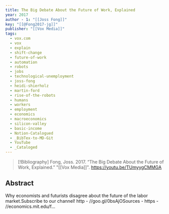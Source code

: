 ```yaml
---
title: The Big Debate About the Future of Work, Explained
year: 2017
author - 1: "[[Joss Fong]]"
key: "[[@Fong2017-jg]]"
publisher: "[[Vox Media]]"
tags:
  - vox.com
  - vox
  - explain
  - shift-change
  - future-of-work
  - automation
  - robots
  - jobs
  - technological-unemployment
  - joss-fong
  - heidi-shierholz
  - martin-ford
  - rise-of-the-robots
  - humans
  - workers
  - employment
  - economics
  - macroeconomics
  - silicon-valley
  - basic-income
  - Notion-Catalogued
  - _BibTex-to-MD-Git
  - YouTube
  - _Cataloged
---
```


> [!Bibliography]
> Fong, Joss. 2017. “The Big Debate About the Future of Work, Explained.” "[[Vox Media]]". https://youtu.be/TUmyygCMMGA

## Abstract
Why economists and futurists disagree about the future of the labor market.Subscribe to our channel! http - //goo.gl/0bsAjOSources -  https - //economics.mit.edu/f...